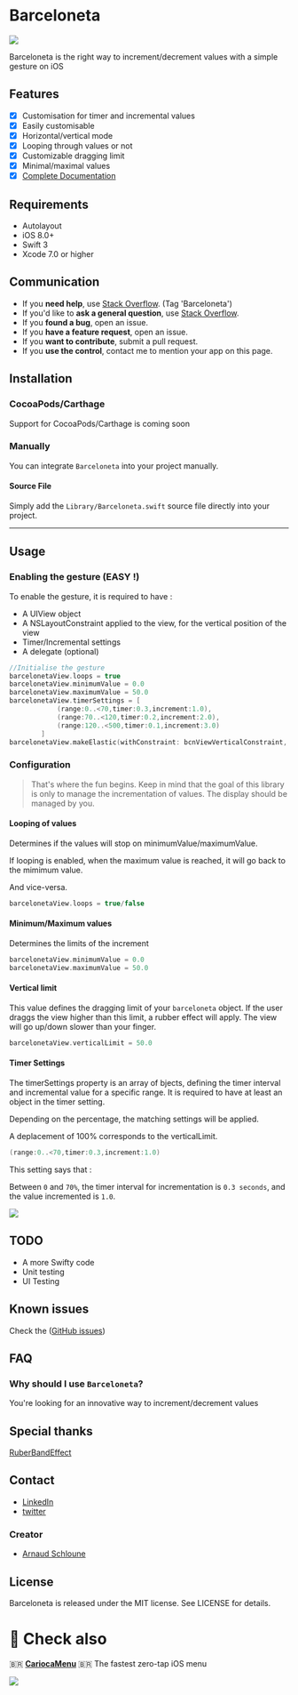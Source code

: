 Barceloneta
===============

![](https://raw.githubusercontent.com/arn00s/barceloneta/master/img/barceloneta.gif)


Barceloneta is the right way to increment/decrement values with a simple gesture on iOS

## Features

- [x] Customisation for timer and incremental values
- [x] Easily customisable
- [x] Horizontal/vertical mode
- [x] Looping through values or not 
- [x] Customizable dragging limit
- [x] Minimal/maximal values
- [x] [Complete Documentation](http://arn00s.github.io/barceloneta/)

## Requirements

- Autolayout
- iOS 8.0+
- Swift 3
- Xcode 7.0 or higher

## Communication

- If you **need help**, use [Stack Overflow](http://stackoverflow.com/questions/tagged/Barceloneta). (Tag 'Barceloneta')
- If you'd like to **ask a general question**, use [Stack Overflow](http://stackoverflow.com/questions/tagged/Barceloneta).
- If you **found a bug**, open an issue.
- If you **have a feature request**, open an issue.
- If you **want to contribute**, submit a pull request.
- If you **use the control**, contact me to mention your app on this page.


## Installation

### CocoaPods/Carthage

Support for CocoaPods/Carthage is coming soon


### Manually

You can integrate `Barceloneta` into your project manually.

#### Source File

Simply add the `Library/Barceloneta.swift` source file directly into your project.

---

## Usage

### Enabling the gesture (EASY !)
To enable the gesture, it is required to have :
- A UIView object
- A NSLayoutConstraint applied to the view, for the vertical position of the view
- Timer/Incremental settings
- A delegate (optional)

```swift
//Initialise the gesture
barcelonetaView.loops = true
barcelonetaView.minimumValue = 0.0
barcelonetaView.maximumValue = 50.0
barcelonetaView.timerSettings = [
            (range:0..<70,timer:0.3,increment:1.0),
            (range:70..<120,timer:0.2,increment:2.0),
            (range:120..<500,timer:0.1,increment:3.0)
        ]
barcelonetaView.makeElastic(withConstraint: bcnViewVerticalConstraint, onAxis: axis, andDelegate: self)
```

### Configuration

> That's where the fun begins.
> Keep in mind that the goal of this library is only to manage the incrementation of values. The display should be managed by you.

#### Looping of values

Determines if the values will stop on minimumValue/maximumValue. 

If looping is enabled, when the maximum value is reached, it will go back to the mimimum value. 

And vice-versa.

```swift
barcelonetaView.loops = true/false
```

#### Minimum/Maximum values
Determines the limits of the increment

```swift
barcelonetaView.minimumValue = 0.0
barcelonetaView.maximumValue = 50.0
```

#### Vertical limit
This value defines the dragging limit of your `barceloneta` object. If the user draggs the view higher than this limit, a rubber effect will apply. The view will go up/down slower than your finger.

```swift
barcelonetaView.verticalLimit = 50.0
```

#### Timer Settings

The timerSettings property is an array of bjects, defining the timer interval and incremental value for a specific range.
It is required to have at least an object in the timer setting.

Depending on the percentage, the matching settings will be applied.

A deplacement of 100% corresponds to the verticalLimit.

```swift
(range:0..<70,timer:0.3,increment:1.0)
```
This setting says that :

Between `0` and `70%`, the timer interval for incrementation is `0.3 seconds`, and the value incremented is `1.0`.

![](https://raw.githubusercontent.com/arn00s/barceloneta/master/img/barceloneta_explanation.png)

## TODO

- A more Swifty code
- Unit testing
- UI Testing

## Known issues

Check the ([GitHub issues](https://github.com/arn00s/barceloneta/issues))

## FAQ

### Why should I use `Barceloneta`?

You're looking for an innovative way to increment/decrement values


## Special thanks

[RuberBandEffect](https://github.com/Produkt/RubberBandEffect)

## Contact

- [LinkedIn](https://lu.linkedin.com/in/arnaudschloune)
- [twitter](https://twitter.com/arnaud_momo)

### Creator

- [Arnaud Schloune](http://github.com/arn00s)

## License

Barceloneta is released under the MIT license. See LICENSE for details.


# 👀 Check also

🇧🇷 [**CariocaMenu**](https://github.com/arn00s/cariocamenu) 🇧🇷
The fastest zero-tap iOS menu

![](https://raw.githubusercontent.com/arn00s/cariocamenu/master/cariocamenu.gif)


